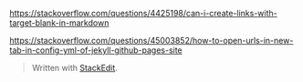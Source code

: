 
https://stackoverflow.com/questions/4425198/can-i-create-links-with-target-blank-in-markdown

https://stackoverflow.com/questions/45003852/how-to-open-urls-in-new-tab-in-config-yml-of-jekyll-github-pages-site

> Written with [StackEdit](https://stackedit.io/).
<!--stackedit_data:
eyJoaXN0b3J5IjpbMTI0NjcxMDk3M119
-->